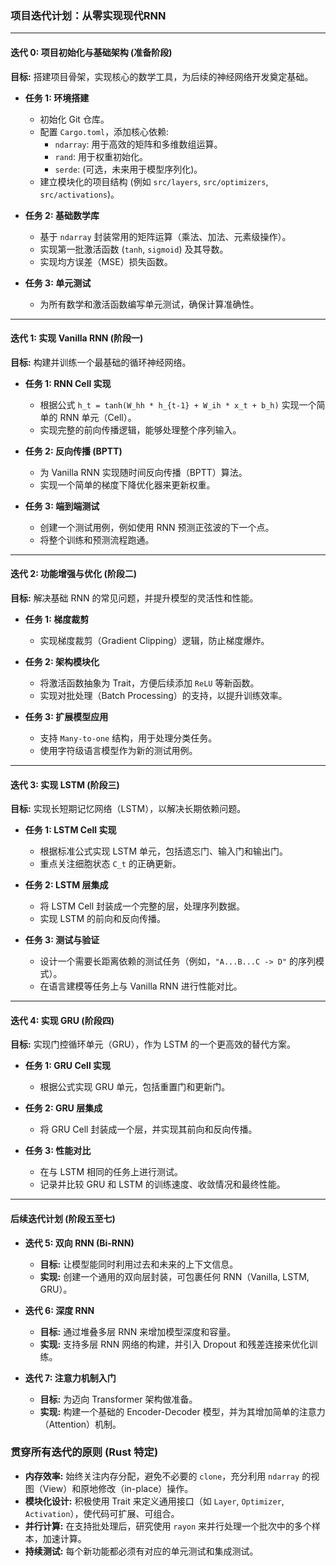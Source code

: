 ### 项目迭代计划：从零实现现代RNN

---

#### **迭代 0: 项目初始化与基础架构 (准备阶段)**

**目标:** 搭建项目骨架，实现核心的数学工具，为后续的神经网络开发奠定基础。

*   **任务 1: 环境搭建**
    *   初始化 Git 仓库。
    *   配置 `Cargo.toml`，添加核心依赖:
        *   `ndarray`: 用于高效的矩阵和多维数组运算。
        *   `rand`: 用于权重初始化。
        *   `serde`: (可选，未来用于模型序列化)。
    *   建立模块化的项目结构 (例如 `src/layers`, `src/optimizers`, `src/activations`)。

*   **任务 2: 基础数学库**
    *   基于 `ndarray` 封装常用的矩阵运算（乘法、加法、元素级操作）。
    *   实现第一批激活函数 (`tanh`, `sigmoid`) 及其导数。
    *   实现均方误差（MSE）损失函数。

*   **任务 3: 单元测试**
    *   为所有数学和激活函数编写单元测试，确保计算准确性。

---

#### **迭代 1: 实现 Vanilla RNN (阶段一)**

**目标:** 构建并训练一个最基础的循环神经网络。

*   **任务 1: RNN Cell 实现**
    *   根据公式 `h_t = tanh(W_hh * h_{t-1} + W_ih * x_t + b_h)` 实现一个简单的 RNN 单元（Cell）。
    *   实现完整的前向传播逻辑，能够处理整个序列输入。

*   **任务 2: 反向传播 (BPTT)**
    *   为 Vanilla RNN 实现随时间反向传播（BPTT）算法。
    *   实现一个简单的梯度下降优化器来更新权重。

*   **任务 3: 端到端测试**
    *   创建一个测试用例，例如使用 RNN 预测正弦波的下一个点。
    *   将整个训练和预测流程跑通。

---

#### **迭代 2: 功能增强与优化 (阶段二)**

**目标:** 解决基础 RNN 的常见问题，并提升模型的灵活性和性能。

*   **任务 1: 梯度裁剪**
    *   实现梯度裁剪（Gradient Clipping）逻辑，防止梯度爆炸。

*   **任务 2: 架构模块化**
    *   将激活函数抽象为 Trait，方便后续添加 `ReLU` 等新函数。
    *   实现对批处理（Batch Processing）的支持，以提升训练效率。

*   **任务 3: 扩展模型应用**
    *   支持 `Many-to-one` 结构，用于处理分类任务。
    *   使用字符级语言模型作为新的测试用例。

---

#### **迭代 3: 实现 LSTM (阶段三)**

**目标:** 实现长短期记忆网络（LSTM），以解决长期依赖问题。

*   **任务 1: LSTM Cell 实现**
    *   根据标准公式实现 LSTM 单元，包括遗忘门、输入门和输出门。
    *   重点关注细胞状态 `C_t` 的正确更新。

*   **任务 2: LSTM 层集成**
    *   将 LSTM Cell 封装成一个完整的层，处理序列数据。
    *   实现 LSTM 的前向和反向传播。

*   **任务 3: 测试与验证**
    *   设计一个需要长距离依赖的测试任务（例如，`"A...B...C -> D"` 的序列模式）。
    *   在语言建模等任务上与 Vanilla RNN 进行性能对比。

---

#### **迭代 4: 实现 GRU (阶段四)**

**目标:** 实现门控循环单元（GRU），作为 LSTM 的一个更高效的替代方案。

*   **任务 1: GRU Cell 实现**
    *   根据公式实现 GRU 单元，包括重置门和更新门。

*   **任务 2: GRU 层集成**
    *   将 GRU Cell 封装成一个层，并实现其前向和反向传播。

*   **任务 3: 性能对比**
    *   在与 LSTM 相同的任务上进行测试。
    *   记录并比较 GRU 和 LSTM 的训练速度、收敛情况和最终性能。

---

#### **后续迭代计划 (阶段五至七)**

*   **迭代 5: 双向 RNN (Bi-RNN)**
    *   **目标:** 让模型能同时利用过去和未来的上下文信息。
    *   **实现:** 创建一个通用的双向层封装，可包裹任何 RNN（Vanilla, LSTM, GRU）。

*   **迭代 6: 深度 RNN**
    *   **目标:** 通过堆叠多层 RNN 来增加模型深度和容量。
    *   **实现:** 支持多层 RNN 网络的构建，并引入 Dropout 和残差连接来优化训练。

*   **迭代 7: 注意力机制入门**
    *   **目标:** 为迈向 Transformer 架构做准备。
    *   **实现:** 构建一个基础的 Encoder-Decoder 模型，并为其增加简单的注意力（Attention）机制。

### 贯穿所有迭代的原则 (Rust 特定)

*   **内存效率:** 始终关注内存分配，避免不必要的 `clone`，充分利用 `ndarray` 的视图（View）和原地修改（in-place）操作。
*   **模块化设计:** 积极使用 Trait 来定义通用接口（如 `Layer`, `Optimizer`, `Activation`），使代码可扩展、可组合。
*   **并行计算:** 在支持批处理后，研究使用 `rayon` 来并行处理一个批次中的多个样本，加速计算。
*   **持续测试:** 每个新功能都必须有对应的单元测试和集成测试。 